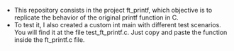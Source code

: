 - This repository consists in the project ft_printf, which objective is to replicate the behavior of the original printf function in C.
- To test it, I also created a custom int main with different test scenarios. You will find it at the file test_ft_printf.c. Just copy and paste the function inside the ft_printf.c file.
